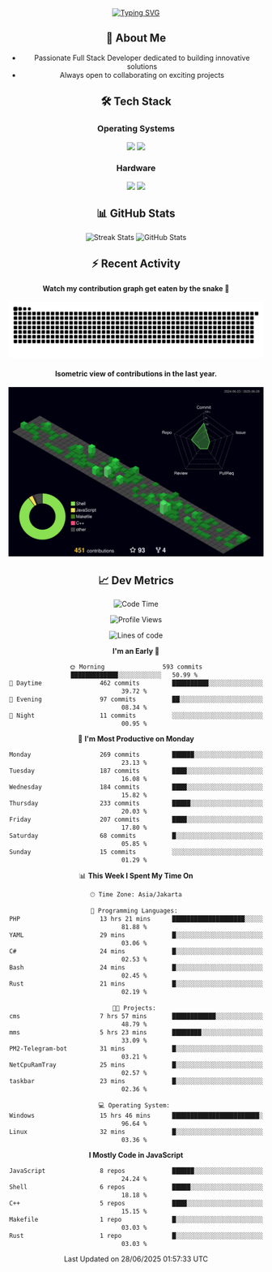 <div align="center" style="max-width: 900px; margin: auto;">
<a href="https://github.com/thunderkex">
  <img src="https://readme-typing-svg.herokuapp.com?font=Fira+Code&pause=1000&center=true&vCenter=true&width=435&lines=Ha+ha!+I+am+here!;Told+you+a+storm+was+coming!" alt="Typing SVG" />
</a>

## 👋 About Me
- Passionate Full Stack Developer dedicated to building innovative solutions
- Always open to collaborating on exciting projects

## 🛠️ Tech Stack
### Operating Systems
<a href="#"><img src="https://img.shields.io/badge/Linux-FCC624?style=flat&logo=linux&logoColor=black"></a>
<a href="#"><img src="https://img.shields.io/badge/Windows-0078D6?style=flat&logo=windows&logoColor=white"></a>

### Hardware
<a href="#"><img src="https://img.shields.io/badge/Raspberry%20Pi-C51A4A?style=flat&logo=raspberrypi&logoColor=white"></a>
<a href="#"><img src="https://img.shields.io/badge/Arduino-00979D?style=flat&logo=Arduino&logoColor=white"></a>

## 📊 GitHub Stats
<div align="center">
  <img src="https://streak-stats.demolab.com?user=thunderkex&theme=tokyonight-duo&border_radius=20" alt="Streak Stats" />
  <img src="https://github-readme-stats.vercel.app/api?username=thunderkex&show_icons=true&theme=tokyonight&border_radius=20" alt="GitHub Stats" />
</div>

## ⚡ Recent Activity
<h4>Watch my contribution graph get eaten by the snake 🐍</h4>
<img width="600em" alt="thunderkex's Github commit snake" src="https://raw.githubusercontent.com/thunderkex/thunderkex/output/grid-snake-ov.svg" />

<h4>Isometric view of contributions in the last year.</h4>
<a href="./profile-3d-contrib/profile-night-green.svg">
	<img width="600em" src="./profile-3d-contrib/profile-night-green.svg">
</a>

## 📈 Dev Metrics
<!--START_SECTION:waka-->
![Code Time](http://img.shields.io/badge/Code%20Time-1%2C357%20hrs%2051%20mins-blue)

![Profile Views](http://img.shields.io/badge/Profile%20Views-0-blue)

![Lines of code](https://img.shields.io/badge/From%20Hello%20World%20I%27ve%20Written-3.4%20million%20lines%20of%20code-blue)

**I'm an Early 🐤** 

```text
🌞 Morning                593 commits         █████████████░░░░░░░░░░░░   50.99 % 
🌆 Daytime                462 commits         ██████████░░░░░░░░░░░░░░░   39.72 % 
🌃 Evening                97 commits          ██░░░░░░░░░░░░░░░░░░░░░░░   08.34 % 
🌙 Night                  11 commits          ░░░░░░░░░░░░░░░░░░░░░░░░░   00.95 % 
```
📅 **I'm Most Productive on Monday** 

```text
Monday                   269 commits         ██████░░░░░░░░░░░░░░░░░░░   23.13 % 
Tuesday                  187 commits         ████░░░░░░░░░░░░░░░░░░░░░   16.08 % 
Wednesday                184 commits         ████░░░░░░░░░░░░░░░░░░░░░   15.82 % 
Thursday                 233 commits         █████░░░░░░░░░░░░░░░░░░░░   20.03 % 
Friday                   207 commits         ████░░░░░░░░░░░░░░░░░░░░░   17.80 % 
Saturday                 68 commits          █░░░░░░░░░░░░░░░░░░░░░░░░   05.85 % 
Sunday                   15 commits          ░░░░░░░░░░░░░░░░░░░░░░░░░   01.29 % 
```


📊 **This Week I Spent My Time On** 

```text
🕑︎ Time Zone: Asia/Jakarta

💬 Programming Languages: 
PHP                      13 hrs 21 mins      ████████████████████░░░░░   81.88 % 
YAML                     29 mins             █░░░░░░░░░░░░░░░░░░░░░░░░   03.06 % 
C#                       24 mins             █░░░░░░░░░░░░░░░░░░░░░░░░   02.53 % 
Bash                     24 mins             █░░░░░░░░░░░░░░░░░░░░░░░░   02.45 % 
Rust                     21 mins             █░░░░░░░░░░░░░░░░░░░░░░░░   02.19 % 

🐱‍💻 Projects: 
cms                      7 hrs 57 mins       ████████████░░░░░░░░░░░░░   48.79 % 
mms                      5 hrs 23 mins       ████████░░░░░░░░░░░░░░░░░   33.09 % 
PM2-Telegram-bot         31 mins             █░░░░░░░░░░░░░░░░░░░░░░░░   03.21 % 
NetCpuRamTray            25 mins             █░░░░░░░░░░░░░░░░░░░░░░░░   02.57 % 
taskbar                  23 mins             █░░░░░░░░░░░░░░░░░░░░░░░░   02.36 % 

💻 Operating System: 
Windows                  15 hrs 46 mins      ████████████████████████░   96.64 % 
Linux                    32 mins             █░░░░░░░░░░░░░░░░░░░░░░░░   03.36 % 
```

**I Mostly Code in JavaScript** 

```text
JavaScript               8 repos             ██████░░░░░░░░░░░░░░░░░░░   24.24 % 
Shell                    6 repos             █████░░░░░░░░░░░░░░░░░░░░   18.18 % 
C++                      5 repos             ████░░░░░░░░░░░░░░░░░░░░░   15.15 % 
Makefile                 1 repo              █░░░░░░░░░░░░░░░░░░░░░░░░   03.03 % 
Rust                     1 repo              █░░░░░░░░░░░░░░░░░░░░░░░░   03.03 % 
```




 Last Updated on 28/06/2025 01:57:33 UTC
<!--END_SECTION:waka-->
</div>
